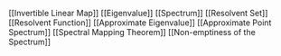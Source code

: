 [[Invertible Linear Map]]
[[Eigenvalue]]
[[Spectrum]]
[[Resolvent Set]]
[[Resolvent Function]]
[[Approximate Eigenvalue]]
[[Approximate Point Spectrum]]
[[Spectral Mapping Theorem]]
[[Non-emptiness of the Spectrum]]

